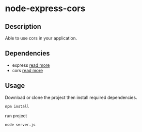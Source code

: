 # node-express-cors

## Description 

Able to use cors in your application.

## Dependencies

- express [read more](https://www.npmjs.com/package/express)
- cors [read more](https://www.npmjs.com/package/cors)

## Usage 

Download or clone the project then install required dependencies.

```bash
npm install 
```
run project
```bash
node server.js
